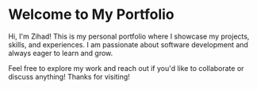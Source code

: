 # Welcome to My Portfolio

Hi, I'm Zihad! This is my personal portfolio where I showcase my projects, skills, and experiences. I am passionate about software development and always eager to learn and grow.

Feel free to explore my work and reach out if you'd like to collaborate or discuss anything!
Thanks for visiting!
